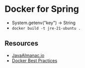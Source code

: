 # Docker for Spring

- System.getenv("key") -> String
- `docker build -t jre-21-ubuntu .`

## Resources
- [JavaAlmanac.io](https://javaalmanac.io/)
- [Docker Best Practices](https://nickjanetakis.com/blog/best-practices-when-it-comes-to-writing-docker-related-files)